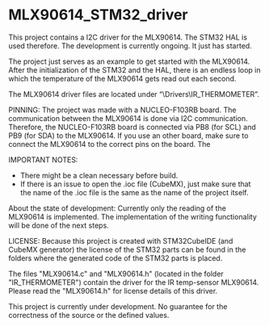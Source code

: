 # MLX90614_STM32_driver
This project contains a I2C driver for the MLX90614. The STM32 HAL is used therefore. The development is currently ongoing. It just has started.

The project just serves as an example to get started with the MLX90614. After the initialization of the STM32 and the HAL, there is an endless loop in which the temperature of the MLX90614 gets read out each second.

The MLX90614 driver files are located under “\Drivers\IR_THERMOMETER”.

PINNING:
The project was made with a NUCLEO-F103RB board. The communication between the MLX90614 is done via I2C communication. Therefore, the NUCLEO-F103RB board is connected via PB8 (for SCL) and PB9 (for SDA) to the MLX90614.
If you use an other board, make sure to connect the MLX90614 to the correct pins on the board. The 


IMPORTANT NOTES:
- There might be a clean necessary before build.
- If there is an issue to open the .ioc file (CubeMX), just make sure that the name of the .ioc file is the same as the name of the project itself.



About the state of development:
Currently only the reading of the MLX90614 is implemented. The implementation of the writing functionality will be done of the next steps.



LICENSE:
Because this project is created with STM32CubeIDE (and CubeMX generator) the license of the STM32 parts can be found in the folders where the generated code of the STM32 parts is placed.

The files "MLX90614.c" and "MLX90614.h" (located in the folder "IR_THERMOMETER") contain the driver for the IR temp-sensor MLX90614. Please read the "MLX90614.h" for license details of this driver.

This project is currently under development. No guarantee for the correctness of the source or the defined values.
